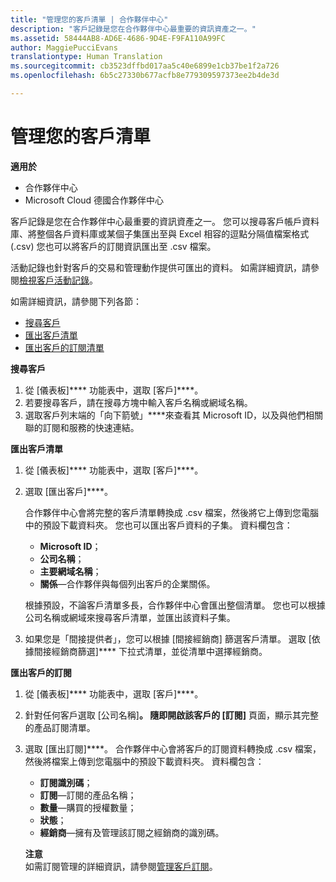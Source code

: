 ```yaml
---
title: "管理您的客戶清單 | 合作夥伴中心"
description: "客戶記錄是您在合作夥伴中心最重要的資訊資產之一。"
ms.assetid: 58444AB8-AD6E-4686-9D4E-F9FA110A99FC
author: MaggiePucciEvans
translationtype: Human Translation
ms.sourcegitcommit: cb3523dffbd017aa5c40e6899e1cb37be1f2a726
ms.openlocfilehash: 6b5c27330b677acfb8e779309597373ee2b4de3d

---
```


# 管理您的客戶清單

**適用於**

-  合作夥伴中心
-  Microsoft Cloud 德國合作夥伴中心

客戶記錄是您在合作夥伴中心最重要的資訊資產之一。 您可以搜尋客戶帳戶資料庫、將整個各戶資料庫或某個子集匯出至與 Excel 相容的逗點分隔值檔案格式 (.csv) 您也可以將客戶的訂閱資訊匯出至 .csv 檔案。

活動記錄也針對客戶的交易和管理動作提供可匯出的資料。 如需詳細資訊，請參閱[檢視客戶活動記錄](#pc-cloud-sltn-provider-activity-logs)。

如需詳細資訊，請參閱下列各節：

-   [搜尋客戶](#see-your-customer-list-viewcustomerlist)
-   [匯出客戶清單](#see-your-customer-list-exportcustomerlist)
-   [匯出客戶的訂閱清單](#see-your-customer-list-exportsubscriptions)

<a href="" id="viewcustomerlist"></a>
**搜尋客戶**

1.  從 \[儀表板\]**** 功能表中，選取 \[客戶\]****。
2.  若要搜尋客戶，請在搜尋方塊中輸入客戶名稱或網域名稱。
3.  選取客戶列末端的「向下箭號」****來查看其 Microsoft ID，以及與他們相關聯的訂閱和服務的快速連結。

<a href="" id="exportcustomerlist"></a>
**匯出客戶清單**

1.  從 \[儀表板\]**** 功能表中，選取 \[客戶\]****。
2.  選取 \[匯出客戶\]****。

    合作夥伴中心會將完整的客戶清單轉換成 .csv 檔案，然後將它上傳到您電腦中的預設下載資料夾。 您也可以匯出客戶資料的子集。 資料欄包含：

    -   **Microsoft ID**；
    -   **公司名稱**；
    -   **主要網域名稱**；
    -   **關係**—合作夥伴與每個列出客戶的企業關係。

    根據預設，不論客戶清單多長，合作夥伴中心會匯出整個清單。 您也可以根據公司名稱或網域來搜尋客戶清單，並匯出該資料子集。

3.  如果您是「間接提供者」，您可以根據 \[間接經銷商\] 篩選客戶清單。 選取 \[依據間接經銷商篩選\]**** 下拉式清單，並從清單中選擇經銷商。

<a href="" id="exportsubscriptions"></a>
**匯出客戶的訂閱**

1.  從 \[儀表板\]**** 功能表中，選取 \[客戶\]****。
2.  針對任何客戶選取 \[公司名稱\]****。 隨即開啟該客戶的 \[訂閱\]**** 頁面，顯示其完整的產品訂閱清單。
3.  選取 \[匯出訂閱\]****。 合作夥伴中心會將客戶的訂閱資料轉換成 .csv 檔案，然後將檔案上傳到您電腦中的預設下載資料夾。 資料欄包含：
    -   **訂閱識別碼**；
    -   **訂閱**—訂閱的產品名稱；
    -   **數量**—購買的授權數量；
    -   **狀態**；
    -   **經銷商**—擁有及管理該訂閱之經銷商的識別碼。

    **注意**  
    如需訂閱管理的詳細資訊，請參閱[管理客戶訂閱](#pc-cloud-sltn-provider-adding-and-managing-customers--subscriptions)。

     

 

 






<!--HONumber=Jan17_HO2-->


